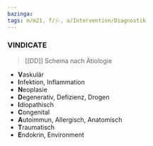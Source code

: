 ```yaml
---
bazinga: 
tags: m/m21, f/🩺, a/Intervention/Diagnostik
---
```

### VINDICATE
> [[DD]] Schema nach Ätiologie
- **V**askulär
- **I**nfektion, Inflammation
- **N**eoplasie
- **D**egenerativ, Defizienz, Drogen
- **I**diopathisch
- **C**ongenital
- **A**utoimmun, Allergisch, Anatomisch
- **T**raumatisch
- **E**ndokrin, Environment